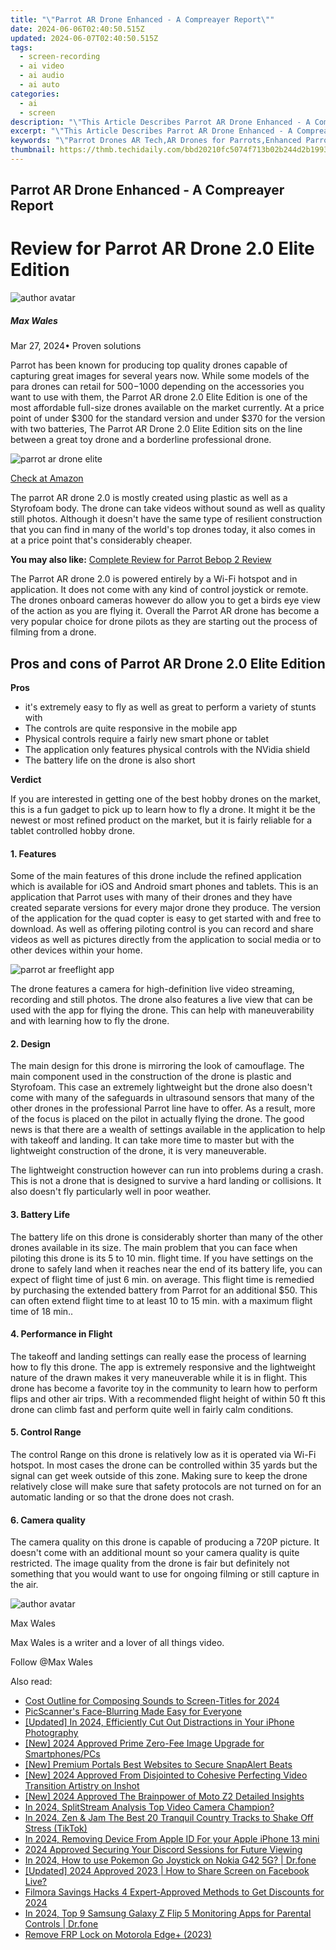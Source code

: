 ```yaml
---
title: "\"Parrot AR Drone Enhanced - A Compreayer Report\""
date: 2024-06-06T02:40:50.515Z
updated: 2024-06-07T02:40:50.515Z
tags: 
  - screen-recording
  - ai video
  - ai audio
  - ai auto
categories: 
  - ai
  - screen
description: "\"This Article Describes Parrot AR Drone Enhanced - A Compreayer Report\""
excerpt: "\"This Article Describes Parrot AR Drone Enhanced - A Compreayer Report\""
keywords: "\"Parrot Drones AR Tech,AR Drones for Parrots,Enhanced Parrot Drones,Parrot Drone VR Experience,Parrot AR Aerial Surveillance,AR-Enhanced Bird Drones,Advanced Parrot Flight Drones\""
thumbnail: https://thmb.techidaily.com/bbd20210fc5074f713b02b244d2b1993bd6b418eec110dce123959527009d1b5.png
---
```


## Parrot AR Drone Enhanced - A Compreayer Report

# Review for Parrot AR Drone 2.0 Elite Edition

![author avatar](https://images.wondershare.com/filmora/article-images/max-wales-author.jpg)

##### Max Wales

 Mar 27, 2024• Proven solutions

 Parrot has been known for producing top quality drones capable of capturing great images for several years now. While some models of the para drones can retail for $500-$1000 depending on the accessories you want to use with them, the Parrot AR drone 2.0 Elite Edition is one of the most affordable full-size drones available on the market currently. At a price point of under $300 for the standard version and under $370 for the version with two batteries, The Parrot AR Drone 2.0 Elite Edition sits on the line between a great toy drone and a borderline professional drone.

![parrot ar drone elite](https://images.wondershare.com/filmora/article-images/parrot-ar-drone-elite.jpg)

[Check at Amazon](https://www.amazon.com/gp/product/B01JNWLO14/ref=as%5Fli%5Ftl?ie=UTF8&tag=vs-flora-20&camp=1789&creative=9325&linkCode=as2&creativeASIN=B01JNWLO14&linkId=75a457e4caf0a07b5d6a970a0cc00258)

 The parrot AR drone 2.0 is mostly created using plastic as well as a Styrofoam body. The drone can take videos without sound as well as quality still photos. Although it doesn't have the same type of resilient construction that you can find in many of the world's top drones today, it also comes in at a price point that's considerably cheaper.

**You may also like:** [Complete Review for Parrot Bebop 2 Review](https://tools.techidaily.com/wondershare/filmora/download/)

 The Parrot AR drone 2.0 is powered entirely by a Wi-Fi hotspot and in application. It does not come with any kind of control joystick or remote. The drones onboard cameras however do allow you to get a birds eye view of the action as you are flying it. Overall the Parrot AR drone has become a very popular choice for drone pilots as they are starting out the process of filming from a drone.

## Pros and cons of Parrot AR Drone 2.0 Elite Edition

**Pros**

* it's extremely easy to fly as well as great to perform a variety of stunts with
* The controls are quite responsive in the mobile app
* Physical controls require a fairly new smart phone or tablet
* The application only features physical controls with the NVidia shield
* The battery life on the drone is also short

**Verdict**

 If you are interested in getting one of the best hobby drones on the market, this is a fun gadget to pick up to learn how to fly a drone. It might it be the newest or most refined product on the market, but it is fairly reliable for a tablet controlled hobby drone.

#### 1\.  Features

 Some of the main features of this drone include the refined application which is available for iOS and Android smart phones and tablets. This is an application that Parrot uses with many of their drones and they have created separate versions for every major drone they produce. The version of the application for the quad copter is easy to get started with and free to download. As well as offering piloting control is you can record and share videos as well as pictures directly from the application to social media or to other devices within your home.

![parrot ar freeflight app](https://images.wondershare.com/filmora/article-images/parrot-ar-free-flight-app.png)

 The drone features a camera for high-definition live video streaming, recording and still photos. The drone also features a live view that can be used with the app for flying the drone. This can help with maneuverability and with learning how to fly the drone.

#### 2\.  Design

 The main design for this drone is mirroring the look of camouflage. The main component used in the construction of the drone is plastic and Styrofoam. This case an extremely lightweight but the drone also doesn't come with many of the safeguards in ultrasound sensors that many of the other drones in the professional Parrot line have to offer. As a result, more of the focus is placed on the pilot in actually flying the drone. The good news is that there are a wealth of settings available in the application to help with takeoff and landing. It can take more time to master but with the lightweight construction of the drone, it is very maneuverable.

 The lightweight construction however can run into problems during a crash. This is not a drone that is designed to survive a hard landing or collisions. It also doesn't fly particularly well in poor weather.

#### 3\.  Battery Life

 The battery life on this drone is considerably shorter than many of the other drones available in its size. The main problem that you can face when piloting this drone is its 5 to 10 min. flight time. If you have settings on the drone to safely land when it reaches near the end of its battery life, you can expect of flight time of just 6 min. on average. This flight time is remedied by purchasing the extended battery from Parrot for an additional $50\. This can often extend flight time to at least 10 to 15 min. with a maximum flight time of 18 min..

#### 4\.  Performance in Flight

 The takeoff and landing settings can really ease the process of learning how to fly this drone. The app is extremely responsive and the lightweight nature of the drawn makes it very maneuverable while it is in flight. This drone has become a favorite toy in the community to learn how to perform flips and other air trips. With a recommended flight height of within 50 ft this drone can climb fast and perform quite well in fairly calm conditions.

#### 5\.  Control Range

 The control Range on this drone is relatively low as it is operated via Wi-Fi hotspot. In most cases the drone can be controlled within 35 yards but the signal can get week outside of this zone. Making sure to keep the drone relatively close will make sure that safety protocols are not turned on for an automatic landing or so that the drone does not crash.

#### 6\.  Camera quality

 The camera quality on this drone is capable of producing a 720P picture. It doesn't come with an additional mount so your camera quality is quite restricted. The image quality from the drone is fair but definitely not something that you would want to use for ongoing filming or still capture in the air.

![author avatar](https://images.wondershare.com/filmora/article-images/max-wales-author.jpg)

Max Wales

Max Wales is a writer and a lover of all things video.

Follow @Max Wales


<ins class="adsbygoogle"
     style="display:block"
     data-ad-format="autorelaxed"
     data-ad-client="ca-pub-7571918770474297"
     data-ad-slot="1223367746"></ins>



<ins class="adsbygoogle"
     style="display:block"
     data-ad-client="ca-pub-7571918770474297"
     data-ad-slot="8358498916"
     data-ad-format="auto"
     data-full-width-responsive="true"></ins>


<span class="atpl-alsoreadstyle">Also read:</span>
<div><ul>
<li><a href="https://vp-tips.techidaily.com/cost-outline-for-composing-sounds-to-screen-titles-for-2024/"><u>Cost Outline for Composing Sounds to Screen-Titles for 2024</u></a></li>
<li><a href="https://vp-tips.techidaily.com/picscanners-face-blurring-made-easy-for-everyone/"><u>PicScanner's Face-Blurring Made Easy for Everyone</u></a></li>
<li><a href="https://vp-tips.techidaily.com/updated-in-2024-efficiently-cut-out-distractions-in-your-iphone-photography/"><u>[Updated] In 2024, Efficiently Cut Out Distractions in Your iPhone Photography</u></a></li>
<li><a href="https://vp-tips.techidaily.com/new-2024-approved-prime-zero-fee-image-upgrade-for-smartphonespcs/"><u>[New] 2024 Approved  Prime Zero-Fee Image Upgrade for Smartphones/PCs</u></a></li>
<li><a href="https://vp-tips.techidaily.com/new-premium-portals-best-websites-to-secure-snapalert-beats/"><u>[New] Premium Portals  Best Websites to Secure SnapAlert Beats</u></a></li>
<li><a href="https://vp-tips.techidaily.com/new-2024-approved-from-disjointed-to-cohesive-perfecting-video-transition-artistry-on-inshot/"><u>[New] 2024 Approved  From Disjointed to Cohesive  Perfecting Video Transition Artistry on Inshot</u></a></li>
<li><a href="https://vp-tips.techidaily.com/new-2024-approved-the-brainpower-of-moto-z2-detailed-insights/"><u>[New] 2024 Approved  The Brainpower of Moto Z2  Detailed Insights</u></a></li>
<li><a href="https://screen-activity-recording.techidaily.com/in-2024-splitstream-analysis-top-video-camera-champion/"><u>In 2024, SplitStream Analysis  Top Video Camera Champion?</u></a></li>
<li><a href="https://tiktok-clips.techidaily.com/in-2024-zen-and-jam-the-best-20-tranquil-country-tracks-to-shake-off-stress-tiktok/"><u>In 2024, Zen & Jam  The Best 20 Tranquil Country Tracks to Shake Off Stress (TikTok)</u></a></li>
<li><a href="https://apple-account.techidaily.com/in-2024-removing-device-from-apple-id-for-your-apple-iphone-13-mini-by-drfone-ios/"><u>In 2024, Removing Device From Apple ID For your Apple iPhone 13 mini</u></a></li>
<li><a href="https://desktop-recording.techidaily.com/2024-approved-securing-your-discord-sessions-for-future-viewing/"><u>2024 Approved  Securing Your Discord Sessions for Future Viewing</u></a></li>
<li><a href="https://android-pokemon-go.techidaily.com/in-2024-how-to-use-pokemon-go-joystick-on-nokia-g42-5g-drfone-by-drfone-virtual-android/"><u>In 2024, How to use Pokemon Go Joystick on Nokia G42 5G? | Dr.fone</u></a></li>
<li><a href="https://facebook-video-recording.techidaily.com/updated-2024-approved-2023-how-to-share-screen-on-facebook-live/"><u>[Updated] 2024 Approved  2023 | How to Share Screen on Facebook Live?</u></a></li>
<li><a href="https://ai-vdieo-software.techidaily.com/filmora-savings-hacks-4-expert-approved-methods-to-get-discounts-for-2024/"><u>Filmora Savings Hacks 4 Expert-Approved Methods to Get Discounts for 2024</u></a></li>
<li><a href="https://android-location-track.techidaily.com/in-2024-top-9-samsung-galaxy-z-flip-5-monitoring-apps-for-parental-controls-drfone-by-drfone-virtual-android/"><u>In 2024, Top 9 Samsung Galaxy Z Flip 5 Monitoring Apps for Parental Controls | Dr.fone</u></a></li>
<li><a href="https://review-topics.techidaily.com/remove-frp-lock-on-motorola-edgeplus-2023-by-drfone-android-unlock-remove-google-frp/"><u>Remove FRP Lock on Motorola Edge+ (2023)</u></a></li>
</ul></div>
